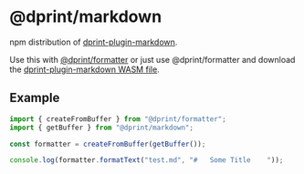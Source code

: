 # @dprint/markdown

npm distribution of [dprint-plugin-markdown](https://github.com/dprint/dprint-plugin-markdown).

Use this with [@dprint/formatter](https://github.com/dprint/js-formatter) or just use @dprint/formatter and download the [dprint-plugin-markdown WASM file](https://github.com/dprint/dprint-plugin-markdown/releases).

## Example

```ts
import { createFromBuffer } from "@dprint/formatter";
import { getBuffer } from "@dprint/markdown";

const formatter = createFromBuffer(getBuffer());

console.log(formatter.formatText("test.md", "#   Some Title    "));
```
